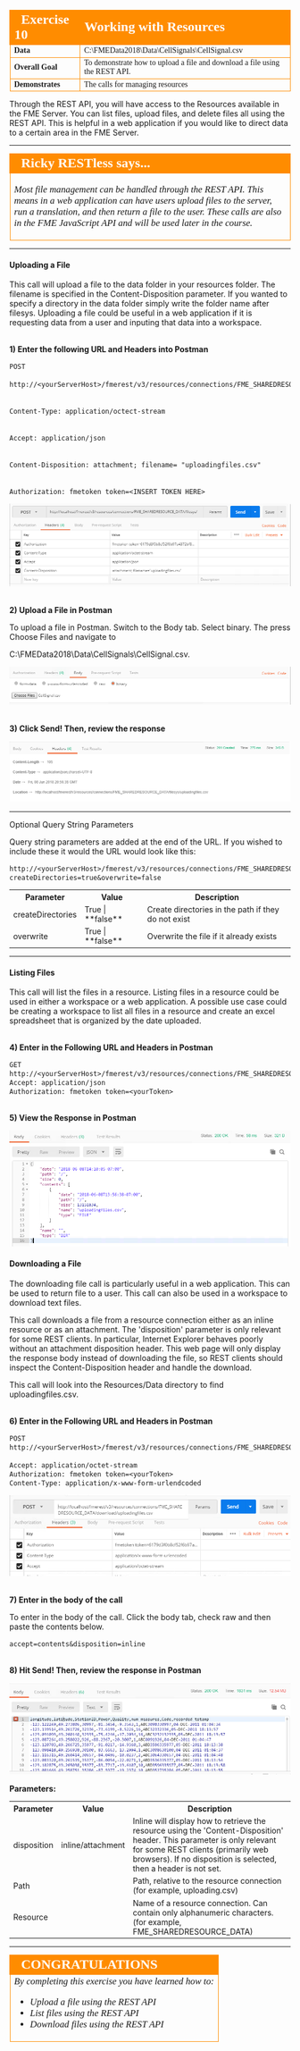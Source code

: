 <table style="border-spacing: 0px;border-collapse: collapse;font-family:serif">
<tr>
<td width=25% style="vertical-align:middle;background-color:darkorange;border: 2px solid darkorange">
<i class="fa fa-cogs fa-lg fa-pull-left fa-fw" style="color:white;padding-right: 12px;vertical-align:text-top"></i>
<span style="color:white;font-size:x-large;font-weight: bold">Exercise 10 </span>
</td>
<td style="border: 2px solid darkorange;background-color:darkorange;color:white">
<span style="color:white;font-size:x-large;font-weight: bold"> Working with Resources</span>
</td>
</tr>

<tr>
<td style="border: 1px solid darkorange; font-weight: bold">Data</td>
<td style="border: 1px solid darkorange">C:\FMEData2018\Data\CellSignals\CellSignal.csv
</td>
</tr>

<tr>
<td style="border: 1px solid darkorange; font-weight: bold">Overall Goal</td>
<td style="border: 1px solid darkorange"> To demonstrate how to upload a file and download a file using the REST API. </td>
</tr>

<tr>
<td style="border: 1px solid darkorange; font-weight: bold">Demonstrates</td>
<td style="border: 1px solid darkorange"> The calls for managing resources </td>
</tr>

</table>

Through the REST API, you will have access to the Resources available in
the FME Server. You can list files, upload files, and delete files all
using the REST API. This is helpful in a web application if you would
like to direct data to a certain area in the FME Server.

---

<table style="border-spacing: 0px">
<tr>
<td style="vertical-align:middle;background-color:darkorange;border: 2px solid darkorange">
<i class="fa fa-quote-left fa-lg fa-pull-left fa-fw" style="color:white;padding-right: 12px;vertical-align:text-top"></i>
<span style="color:white;font-size:x-large;font-weight: bold;font-family:serif">Ricky RESTless says...</span>
</td>
</tr>

<tr>
<td style="border: 1px solid darkorange">
<span style="font-family:serif; font-style:italic; font-size:larger">

Most file management can be handled through the REST API. This means in a web application can have users upload files to the server, run a translation, and then return a file to the user. These calls are also in the FME JavaScript API and will be used later in the course.

</span>
</td>
</tr>
</table>

---

#### Uploading a File

This call will upload a file to the data folder in your resources
folder. The filename is specified in the Content-Disposition parameter.
If you wanted to specify a directory in the data folder simply write the
folder name after filesys. Uploading a file could be useful in a web application if it is requesting data from a user and inputing that data into a workspace.

<br>**1) Enter the following URL and Headers into Postman**

    POST

    http://<yourServerHost>/fmerest/v3/resources/connections/FME_SHAREDRESOURCE_DATA/filesys/


    Content-Type: application/octect-stream


    Accept: application/json


    Content-Disposition: attachment; filename= "uploadingfiles.csv"


    Authorization: fmetoken token=<INSERT TOKEN HERE>



![](./Images/image6.2.1.FileUploadRequest.png)


<br>**2) Upload a File in Postman**
<br>

To upload a file in Postman. Switch to the Body tab. Select binary. The press Choose Files and navigate to

C:\FMEData2018\Data\CellSignals\CellSignal.csv.

![](./Images/image6.2.2.CellSignal.png)


<br>**3) Click Send! Then, review the response**

![](./Images/image6.2.3.FileUploadResponse.png)


---

Optional Query String Parameters

Query string parameters are added at the end of the URL. If you wished to include these it would the URL would look like this:

    http://<yourServerHost>/fmerest/v3/resources/connections/FME_SHAREDRESOURCE_DATA/filesys?createDirectories=true&overwrite=false

<table>

<tr>
<th>Parameter</th>
<th>Value</th>
<th>Description</th>

</tr>

<tr>
<td>createDirectories</td>
<td> True | **false** </td>
<td>Create directories in the path if they do not exist</td>



<tr>
<td>overwrite</td>
<td>True | **false**</td>
<td> Overwrite the file if it already exists </td>

</tr>

</table>

---


#### Listing Files

This call will list the files in a resource. Listing files in a resource could be used in either a workspace or a web application. A possible use case could be creating a workspace to list all files in a resource and create an excel spreadsheet that is organized by the date uploaded.

<br>**4) Enter in the Following URL and Headers in Postman**


    GET http://<yourServerHost>/fmerest/v3/resources/connections/FME_SHAREDRESOURCE_DATA/filesys/
    Accept: application/json
    Authorization: fmetoken token=<yourToken>

<br>**5) View the Response in Postman**

![](./Images/image6.2.4.ListFileResult.png)



#### Downloading a File

The downloading file call is particularly useful in a web application. This can be used to return file to a user. This call can also be used in a workspace to download text files.

This call downloads a file from a resource connection either as an
inline resource or as an attachment. The 'disposition' parameter is
only relevant for some REST clients. In particular, Internet Explorer
behaves poorly without an attachment disposition header. This web page
will only display the response body instead of downloading the file, so
REST clients should inspect the Content-Disposition header and handle
the download.

This call will look into the Resources/Data directory to find uploadingfiles.csv.

<br>**6) Enter in the Following URL and Headers in Postman**

    POST http://<yourServerHost>/fmerest/v3/resources/connections/FME_SHAREDRESOURCE_DATA/download/uploadingfiles.csv

    Accept: application/octet-stream
    Authorization: fmetoken token=<yourToken>
    Content-Type: application/x-www-form-urlendcoded

![](./Images/image6.2.5.FileDownloadRequest.png)


<br>**7) Enter in the body of the call**

To enter in the body of the call. Click the body tab, check raw and then paste the contents below.

    accept=contents&disposition=inline

<br>**8) Hit Send! Then, review the response in Postman**

![](./Images/image6.2.6.CSVDownload.png)





**Parameters:**

<table>

<tr>
<th>Parameter</th>
<th>Value</th>
<th>Description</th>

</tr>

<tr>
<td>disposition</td>
<td> inline/attachment </td>
<td>Inline will display how to retrieve the resource using the 'Content-Disposition' header. This parameter is only relevant for some REST clients (primarily web browsers). If no disposition is selected, then a header is not set.</td>



<tr>
<td>Path</td>
<td></td>
<td> Path, relative to the resource connection (for example, uploading.csv) </td>

<tr>
<td>Resource</td>
<td></td>
<td>Name of a resource connection. Can contain only alphanumeric characters. (for example, FME_SHAREDRESOURCE_DATA) </td>


</tr>

</table>

---

<!--Exercise Congratulations Section-->

<table style="border-spacing: 0px">
<tr>
<td style="vertical-align:middle;background-color:darkorange;border: 2px solid darkorange">
<i class="fa fa-thumbs-o-up fa-lg fa-pull-left fa-fw" style="color:white;padding-right: 12px;vertical-align:text-top"></i>
<span style="color:white;font-size:x-large;font-weight: bold;font-family:serif">CONGRATULATIONS</span>
</td>
</tr>

<tr>
<td style="border: 1px solid darkorange">
<span style="font-family:serif; font-style:italic; font-size:larger">
By completing this exercise you have learned how to:
<br>
<ul><li>Upload a file using the REST API</li>
<li>List files using the REST API</li>
<li>Download files using the REST API</li>

</span>
</td>
</tr>
</table>
